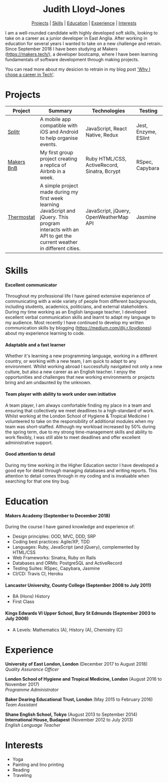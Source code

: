 <h1 align="center"> Judith Lloyd-Jones </h1>
 
<div align="center">
 
[Projects](#projects) | [Skills](#skills) | [Education](#education) | [Experience](#experience) | [Interests](#interests)

</div>

I am a well-rounded candidate with highly developed soft skills, looking to take on a career as a junior developer in East Anglia. After working in education for several years I wanted to take on a new challenge and retrain. Since September 2018 I have been studying at Makers (https://makers.tech/), a developer bootcamp, where I have been learning fundamentals of software development through making projects. 

You can read more about my desicion to retrain in my blog post ['Why I chose a career in Tech'](https://medium.com/@j.r.lloydjones/why-i-chose-a-career-in-tech-c33c3a3c28dc). 

# Projects

| Project       | Summary       | Technologies  | Testing |
| ------------- |---------------| --------------|---------|
[Splitr](https://github.com/JL-J/splitr_app) | A mobile app compatible with iOS and Android to help organise events. | JavaScript, React Native, Redux | Jest, Enzyme, ESlint |
[Makers BnB](https://github.com/rbbri/makersbnb) | My first group project creating a replica of Airbnb in a week. | Ruby HTML/CSS, ActiveRecord, Sinatra, Bcrypt | RSpec, Capybara |
[Thermostat](https://github.com/JL-J/Thermostat_interface) | A simple project made during my first week learning JavaScript and jQuery. This program interacts with an API to get the current weather in different cities. | JavaScript, jQuery, OpenWeatherMap API | Jasmine |

# Skills

#### Excellent communicator 

Throughout my professional life I have gained extensive experience of communicating with a wide variety of people from different backgrounds, including students, academics, politicians, and external stakeholders. During my time working as an English language teacher, I developed excellent verbal communication skills and learnt to adapt my language to my audience. Most recently I have continued to develop my written communication skills by blogging (https://medium.com/@j.r.lloydjones) about my experience learning to code.
 
#### Adaptable and a fast learner

Whether it's learning a new programming language, working in a different country, or working with a new team, I am quick to adapt to any environment. Whilst working abroad I successfully navigated not only a new culture, but also a new career as an English teacher. I enjoy the opportunities and challenges that new working environments or projects bring and am undaunted by the unknown. 

#### Team player with ability to work under own initiative 

A team player, I am always comfortable finding my place in a team and ensuring that collectively we meet deadlines to a high-standard of work. Whilst working at the London School of Hygiene & Tropical Medicine I volunteered to take on the responsibility of additional modules when my team was short-staffed. Although my workload increased by 50% during the spring term, due to my strong time-management skills and ability to work flexibly, I was still able to meet deadlines and offer excellent administrative support. 

#### Good attention to detail

During my time working in the Higher Education sector I have developed a good eye for detail through managing databases and writing reports. This attention to detail comes through in my coding and is invaluable when searching for that one tiny bug.

# Education

#### Makers Academy (September to December 2018)
During the course I have gained knowledge and experience of:
- Design principles: OOD, MVC, DDD, SRP
- Coding best practices: Agile/XP, TDD
- Languages: Ruby, JavaScript (and jQuery), complemented by HTML/CSS 
- Web Frameworks: Sinatra, Ruby on Rails
- Databases and ORMs: PostgreSQL and ActiveRecord
- Testing Suites: RSpec, Capybara, Jasmine 
- CI/CD: Travis CI, Heroku

#### Lancaster University, County College (September 2008 to July 2011)

- BA (Hons) History
- First Class

#### Kings Edwards VI Upper School, Bury St Edmunds (September 2003 to July 2008)

- A Levels: Mathematics (A), History (A), Chemistry (C)

# Experience

**University of East London, London** (December 2017 to August 2018)    
*Quality Assurance Officer*  

**London School of Hygiene and Tropical Medicine, London** (August 2016 to November 2017)  
*Programme Administrator*  

**Baker Dearing Educational Trust, London** (May 2015 to February 2016)    
*Team Assistant*  

**Shane English School, Tokyo** (August 2013 to September 2014)  
**International House, Budapest** (November 2012 to July 2013)<br/>
*English Language Teacher* 

# Interests

- Yoga
- Painting and lino printing
- Reading
- Traveling
